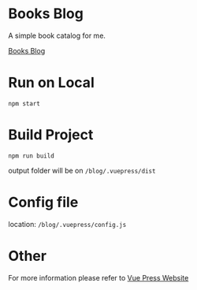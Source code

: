 # Books Blog
A simple book catalog for me.

[Books Blog](https://books.babangcreator.com/)

# Run on Local
```
npm start
```

# Build Project
```
npm run build
```
output folder will be on `/blog/.vuepress/dist`

# Config file
location: `/blog/.vuepress/config.js`

# Other
For more information please refer to [Vue Press Website](https://vuepress.vuejs.org/)